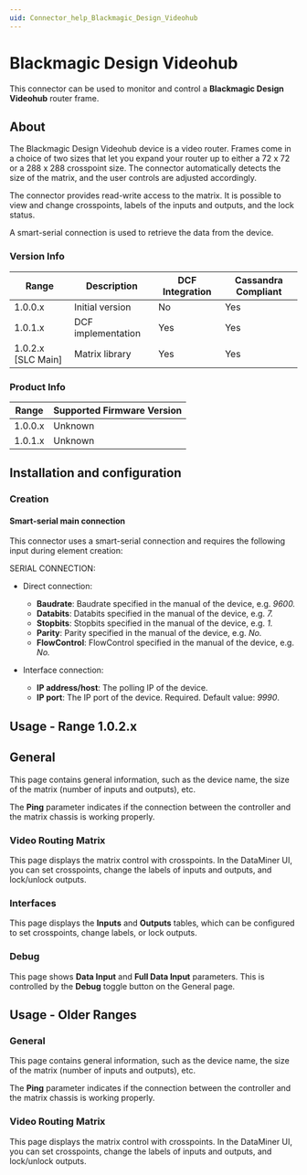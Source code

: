 ```yaml
---
uid: Connector_help_Blackmagic_Design_Videohub
---
```


# Blackmagic Design Videohub

This connector can be used to monitor and control a **Blackmagic Design Videohub** router frame.

## About

The Blackmagic Design Videohub device is a video router. Frames come in a choice of two sizes that let you expand your router up to either a 72 x 72 or a 288 x 288 crosspoint size. The connector automatically detects the size of the matrix, and the user controls are adjusted accordingly.

The connector provides read-write access to the matrix. It is possible to view and change crosspoints, labels of the inputs and outputs, and the lock status.

A smart-serial connection is used to retrieve the data from the device.

### Version Info

| Range              | Description        | DCF Integration | Cassandra Compliant |
|--------------------|--------------------|-----------------|---------------------|
| 1.0.0.x            | Initial version    | No              | Yes                 |
| 1.0.1.x            | DCF implementation | Yes             | Yes                 |
| 1.0.2.x [SLC Main] | Matrix library     | Yes             | Yes                 |

### Product Info

| Range   | Supported Firmware Version |
|---------|----------------------------|
| 1.0.0.x | Unknown                    |
| 1.0.1.x | Unknown                    |

## Installation and configuration

### Creation

#### Smart-serial main connection

This connector uses a smart-serial connection and requires the following input during element creation:

SERIAL CONNECTION:

- Direct connection:

  - **Baudrate**: Baudrate specified in the manual of the device, e.g. *9600.*
  - **Databits**: Databits specified in the manual of the device, e.g. *7.*
  - **Stopbits**: Stopbits specified in the manual of the device, e.g. *1.*
  - **Parity**: Parity specified in the manual of the device, e.g. *No.*
  - **FlowControl**: FlowControl specified in the manual of the device, e.g. *No.*

- Interface connection:

  - **IP address/host**: The polling IP of the device.
  - **IP port**: The IP port of the device. Required. Default value: *9990*.

## Usage - Range 1.0.2.x

## General

This page contains general information, such as the device name, the size of the matrix (number of inputs and outputs), etc.

The **Ping** parameter indicates if the connection between the controller and the matrix chassis is working properly.

### Video Routing Matrix

This page displays the matrix control with crosspoints. In the DataMiner UI, you can set crosspoints, change the labels of inputs and outputs, and lock/unlock outputs.

### Interfaces

This page displays the **Inputs** and **Outputs** tables, which can be configured to set crosspoints, change labels, or lock outputs.

### Debug

This page shows **Data Input** and **Full Data Input** parameters. This is controlled by the **Debug** toggle button on the General page.

## Usage - Older Ranges

### General

This page contains general information, such as the device name, the size of the matrix (number of inputs and outputs), etc.

The **Ping** parameter indicates if the connection between the controller and the matrix chassis is working properly.

### Video Routing Matrix

This page displays the matrix control with crosspoints. In the DataMiner UI, you can set crosspoints, change the labels of inputs and outputs, and lock/unlock outputs.
